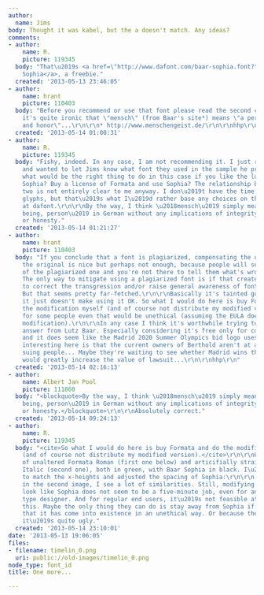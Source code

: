 ```yaml
---
author:
  name: Jims
body: Thought it was kabel, but the a doesn't match. Any ideas?
comments:
- author:
    name: R.
    picture: 119345
  body: "That\u2019s <a href=\"http://www.dafont.com/baar-sophia.font?text=au+troisi%E8me+joueur+de+jouer\">Baar
    Sophia</a>, a freebie."
  created: '2013-05-13 23:46:05'
- author:
    name: hrant
    picture: 110403
  body: "Before you recommend or use that font please read the second comment here:\r\nhttp://www.dafont.com/font-comment.php?file=baar_sophia&text=au+troisi%E8me+joueur+de+jouer\r\n\r\nBTW
    it's quite ironic that \"mensch\" (from Baar's site*) means \"a person of integrity
    and honor\"...\r\n\r\n* http://www.menschengeist.de/\r\n\r\nhhp\r\n"
  created: '2013-05-14 01:00:31'
- author:
    name: R.
    picture: 119345
  body: "Fishy, indeed. In any case, I am not recommending it. I just recognised it
    and wanted to let Jims know what font they used in the sample he provided. Also,
    what would be the right thing to do in this case if you like the look of Baar
    Sophia? Buy a license of Formata and use Sophia? The relationship between the
    two is not entirely clear to me anyway. I don\u2019t have the time to compare
    glyphs, but that\u2019s what I\u2019d rather base any choices on than on the comment
    at dafont.\r\n\r\nBy the way, I think \u2018mensch\u2019 simply means \u2018human
    being, person\u2019 in German without any implications of integrity, honorability
    or honesty."
  created: '2013-05-14 01:21:27'
- author:
    name: hrant
    picture: 110403
  body: "If you conclude that a font is plagiarized, compensating the designer of
    the original is nice but perhaps not enough, because people will see your use
    of the plagiarized one and you're not there to tell them what's wrong with it.
    The only way to mitigate using a plagiarized font is if that creates an opportunity
    to correct the transgression and/or raise general awareness of font plagiarism.
    But that seems pretty far-fetched.\r\n\r\nBasically it's tainted goods, and liking
    it just doesn't make using it OK. So what I would do here is buy Formata and do
    the modification myself (and of course not distribute my modified version). But
    for some people even that would be unethical (assuming the EULA does forbid any
    modification).\r\n\r\nIn any case I think it's worthwhile trying to get a straight
    answer from Lutz Baar. Especially considering it's free only for commercial use,
    and it does seem like the Madrid 2020 Summer Olympics bid logo uses it... What's
    interesting here is that the current owners of Berthold aren't at all shy about
    suing people... Maybe they're waiting to see whether Madrid wins the bid, which
    would greatly increase the value of lawsuit...\r\n\r\nhhp\r\n"
  created: '2013-05-14 02:16:13'
- author:
    name: Albert Jan Pool
    picture: 111860
  body: "<blockquote>By the way, I think \u2018mensch\u2019 simply means \u2018human
    being, person\u2019 in German without any implications of integrity, honorability
    or honesty.</blockquote>\r\n\r\nAbsolutely correct."
  created: '2013-05-14 09:24:13'
- author:
    name: R.
    picture: 119345
  body: "<cite>So what I would do here is buy Formata and do the modification myself
    (and of course not distribute my modified version).</cite>\r\n\r\nHere is an overlay
    of unaltered Formata Roman (first one below) and articifially straightened Formata
    Italic (second one), both in green, with Baar Sophia in black. I\u2019ve tried
    to match the x-heights and adjusted the spacing of Sophia:\r\n\r\n[img:sites/default/files/old-images/formataroman_3489.png]\r\n[img:sites/default/files/old-images/formataitalic_5775.png]\r\n\r\nParticularly
    in the second image, I see a lot of similarities. Still, modifying Formata to
    look like Sophia does not seem to be a five-minute job, even for an experienced
    type designer. And for regular end users, it\u2019s not feasible at all to do
    this. Maybe the only thing they can do is stay away from Sophia if they are convinced
    that it has come into existence in an unethical way. Or because they realise that
    it\u2019s quite ugly."
  created: '2013-05-14 23:10:01'
date: '2013-05-13 19:06:05'
files:
- filename: timelin_0.png
  uri: public://old-images/timelin_0.png
node_type: font_id
title: One more...

---
```

